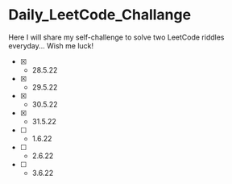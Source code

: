 # Daily_LeetCode_Challange
Here I will share my self-challenge to solve two LeetCode riddles everyday...
Wish me luck!

- [x] - 28.5.22
- [x] - 29.5.22
- [x] - 30.5.22
- [x] - 31.5.22
- [ ] - 1.6.22
- [ ] - 2.6.22
- [ ] - 3.6.22

<!-- This is commented out. [![Ashutosh's github activity graph](https://activity-graph.herokuapp.com/graph?username=ElhaiAgassi&theme=github)](https://github.com/ashutosh00710/github-readme-activity-graph) -->
